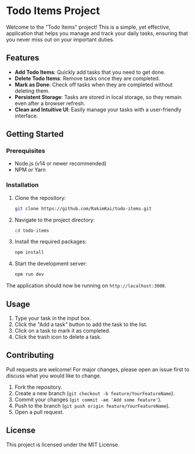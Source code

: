 
# Todo Items Project

Welcome to the "Todo Items" project! This is a simple, yet effective, application that helps you manage and track your daily tasks, ensuring that you never miss out on your important duties.


## Features

- **Add Todo Items**: Quickly add tasks that you need to get done.
- **Delete Todo Items**: Remove tasks once they are completed.
- **Mark as Done**: Check off tasks when they are completed without deleting them.
- **Persistent Storage**: Tasks are stored in local storage, so they remain even after a browser refresh.
- **Clean and Intuitive UI**: Easily manage your tasks with a user-friendly interface.

## Getting Started

### Prerequisites

- Node.js (v14 or newer recommended)
- NPM or Yarn

### Installation

1. Clone the repository:
   ```sh
   git clone https://github.com/RakimKai/todo-items.git
   ```

2. Navigate to the project directory:
   ```sh
   cd todo-items
   ```

3. Install the required packages:
   ```sh
   npm install
   ```

4. Start the development server:
   ```sh
   npm run dev
   ```

The application should now be running on `http://localhost:3000`.

## Usage

1. Type your task in the input box.
2. Click the "Add a task" button to add the task to the list.
3. Click on a task to mark it as completed.
4. Click the trash icon to delete a task.

## Contributing

Pull requests are welcome! For major changes, please open an issue first to discuss what you would like to change.

1. Fork the repository.
2. Create a new branch (`git checkout -b feature/YourFeatureName`).
3. Commit your changes (`git commit -am 'Add some feature'`).
4. Push to the branch (`git push origin feature/YourFeatureName`).
5. Open a pull request.

## License

This project is licensed under the MIT License. 


